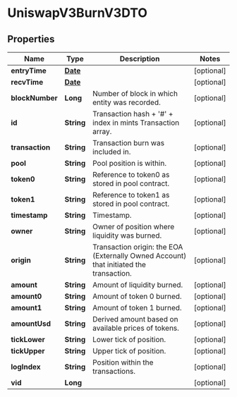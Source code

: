 

# UniswapV3BurnV3DTO

## Properties

Name | Type | Description | Notes
------------ | ------------- | ------------- | -------------
**entryTime** | [**Date**](Date.md) |  |  [optional]
**recvTime** | [**Date**](Date.md) |  |  [optional]
**blockNumber** | **Long** | Number of block in which entity was recorded. |  [optional]
**id** | **String** | Transaction hash + &#39;#&#39; + index in mints Transaction array. |  [optional]
**transaction** | **String** | Transaction burn was included in. |  [optional]
**pool** | **String** | Pool position is within. |  [optional]
**token0** | **String** | Reference to token0 as stored in pool contract. |  [optional]
**token1** | **String** | Reference to token1 as stored in pool contract. |  [optional]
**timestamp** | **String** | Timestamp. |  [optional]
**owner** | **String** | Owner of position where liquidity was burned. |  [optional]
**origin** | **String** | Transaction origin: the EOA (Externally Owned Account) that initiated the transaction. |  [optional]
**amount** | **String** | Amount of liquidity burned. |  [optional]
**amount0** | **String** | Amount of token 0 burned. |  [optional]
**amount1** | **String** | Amount of token 1 burned. |  [optional]
**amountUsd** | **String** | Derived amount based on available prices of tokens. |  [optional]
**tickLower** | **String** | Lower tick of position. |  [optional]
**tickUpper** | **String** | Upper tick of position. |  [optional]
**logIndex** | **String** | Position within the transactions. |  [optional]
**vid** | **Long** |  |  [optional]




